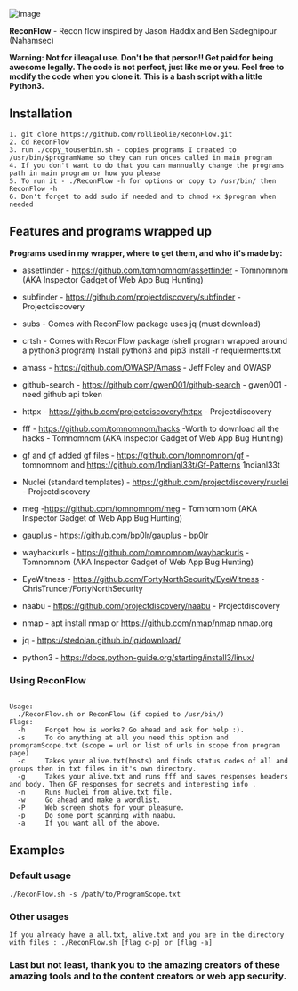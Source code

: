 
![image](https://user-images.githubusercontent.com/56703680/166970866-47ef77fd-4d78-41a9-8288-52a0b3cec7fb.png)





**ReconFlow** - Recon flow inspired by Jason Haddix and Ben Sadeghipour (Nahamsec)



<p align="left">
  <B>Warning: Not for illeagal use. Don't be that person!! Get paid for being awesome legally.
The code is not perfect, just like me or you. Feel free to modify the code when you clone it.
This is a bash script with a little Python3.
    </B>
</p>


## Installation

```
1. git clone https://github.com/rollieolie/ReconFlow.git
2. cd ReconFlow
3. run ./copy_touserbin.sh - copies programs I created to /usr/bin/$programName so they can run onces called in main program
4. If you don't want to do that you can mannually change the programs path in main program or how you please
5. To run it - ./ReconFlow -h for options or copy to /usr/bin/ then ReconFlow -h
6. Don't forget to add sudo if needed and to chmod +x $program when needed
```

## Features and programs wrapped up

**Programs used in my wrapper, where to get them, and who it's made by:**

- assetfinder - https://github.com/tomnomnom/assetfinder - Tomnomnom (AKA Inspector Gadget of Web App Bug Hunting)

- subfinder - https://github.com/projectdiscovery/subfinder - Projectdiscovery 

- subs - Comes with ReconFlow package uses jq (must download)

- crtsh - Comes with ReconFlow package (shell program wrapped around a python3 program) Install python3 and pip3 install -r requierments.txt

- amass - https://github.com/OWASP/Amass  - Jeff Foley and OWASP

- github-search - https://github.com/gwen001/github-search - gwen001 - need github api token

- httpx - https://github.com/projectdiscovery/httpx - Projectdiscovery

- fff - https://github.com/tomnomnom/hacks -Worth to download all the hacks  - Tomnomnom (AKA Inspector Gadget of Web App Bug Hunting) 

- gf and gf added gf files - https://github.com/tomnomnom/gf - tomnomnom and https://github.com/1ndianl33t/Gf-Patterns 1ndianl33t

- Nuclei (standard templates) - https://github.com/projectdiscovery/nuclei - Projectdiscovery

- meg -https://github.com/tomnomnom/meg - Tomnomnom (AKA Inspector Gadget of Web App Bug Hunting)

- gauplus - https://github.com/bp0lr/gauplus - bp0lr

- waybackurls - https://github.com/tomnomnom/waybackurls - Tomnomnom (AKA Inspector Gadget of Web App Bug Hunting)

- EyeWitness - https://github.com/FortyNorthSecurity/EyeWitness - ChrisTruncer/FortyNorthSecurity

- naabu - https://github.com/projectdiscovery/naabu - Projectdiscovery

- nmap -  apt install nmap or https://github.com/nmap/nmap nmap.org

- jq - https://stedolan.github.io/jq/download/

- python3 - https://docs.python-guide.org/starting/install3/linux/




### Using ReconFlow
  
  ```shell
  
  Usage:
    ./ReconFlow.sh or ReconFlow (if copied to /usr/bin/)
  Flags:
    -h     Forget how is works? Go ahead and ask for help :).
    -s     To do anything at all you need this option and promgramScope.txt (scope = url or list of urls in scope from program page)
    -c     Takes your alive.txt(hosts) and finds status codes of all and groups then in txt files in it's own directory.
    -g     Takes your alive.txt and runs fff and saves responses headers and body. Then GF responses for secrets and interesting info .
    -n     Runs Nuclei from alive.txt file.
    -w     Go ahead and make a wordlist.
    -P     Web screen shots for your pleasure.
    -p     Do some port scanning with naabu.
    -a     If you want all of the above.
  
  ```
  ## Examples
  
  ### Default usage
  ```
  ./ReconFlow.sh -s /path/to/ProgramScope.txt
  ```
  
  ### Other usages
  
  ```
  If you already have a all.txt, alive.txt and you are in the directory with files : ./ReconFlow.sh [flag c-p] or [flag -a]
  
  ```
  
### Last but not least, thank you to the amazing creators of these amazing tools and to the content creators or web app security.  
